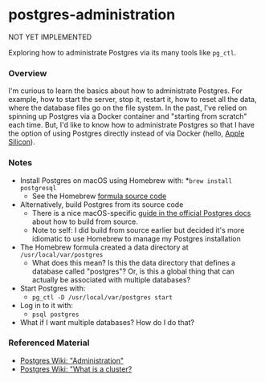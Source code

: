 # postgres-administration

NOT YET IMPLEMENTED

Exploring how to administrate Postgres via its many tools like `pg_ctl`.
  
### Overview

I'm curious to learn the basics about how to administrate Postgres. For example, how to start the server, stop it,
restart it, how to reset all the data, where the database files go on the file system. In the past, I've relied on
spinning up Postgres via a Docker container and "starting from scratch" each time. But, I'd like to know how to
administrate Postgres so that I have the option of using Postgres directly instead of via Docker (hello, [Apple Silicon](https://github.com/docker/for-mac/issues/4733)).  

### Notes

* Install Postgres on macOS using Homebrew with:
  *`brew install postgresql`
  * See the Homebrew [formula source code](https://github.com/Homebrew/homebrew-core/blob/HEAD/Formula/postgresql.rb)
* Alternatively, build Postgres from its source code
  * There is a nice macOS-specific [guide in the official Postgres docs](https://www.postgresql.org/docs/13/installation-platform-notes.html#INSTALLATION-NOTES-MACOS)
    about how to build from source.  
  * Note to self: I did build from source earlier but decided it's more idiomatic to use Homebrew to manage my Postgres
    installation
* The Homebrew formula created a data directory at `/usr/local/var/postgres`
  * What does this mean? Is this the data directory that defines a database called "postgres"? Or, is this a global thing
    that can actually be associated with multiple databases?
* Start Postgres with:
  * `pg_ctl -D /usr/local/var/postgres start`
* Log in to it with:
  * `psql postgres`
* What if I want multiple databases? How do I do that?

### Referenced Material

* [Postgres Wiki: "Administration"](https://wiki.postgresql.org/wiki/Category:Administration)
* [Postgres Wiki: "What is a cluster?](https://wiki.postgresql.org/wiki/Prioritizing_databases_by_separating_into_multiple_clusters#What.27s_a_cluster.3F)
